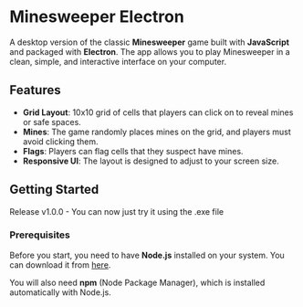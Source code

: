 # Minesweeper Electron

A desktop version of the classic **Minesweeper** game built with **JavaScript** and packaged with **Electron**. The app allows you to play Minesweeper in a clean, simple, and interactive interface on your computer.

## Features

- **Grid Layout**: 10x10 grid of cells that players can click on to reveal mines or safe spaces.
- **Mines**: The game randomly places mines on the grid, and players must avoid clicking them.
- **Flags**: Players can flag cells that they suspect have mines.
- **Responsive UI**: The layout is designed to adjust to your screen size.

## Getting Started

Release v1.0.0 - You can now just try it using the .exe file

### Prerequisites

Before you start, you need to have **Node.js** installed on your system. You can download it from [here](https://nodejs.org/).

You will also need **npm** (Node Package Manager), which is installed automatically with Node.js.
